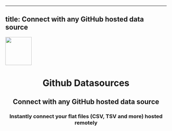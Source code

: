 
  ---
  title: Connect with any GitHub hosted data source
  ---

<img class="dataset_icon mx-auto d-block mb-4" width="82" height="88" src="https://chart.askdata.com/datasets/icons/github.png" alt="">
<h1 class="dataset_title" style="text-align: center;">Github Datasources</h1>
<h2 class="dataset_subtitle" style="text-align: center;">Connect with any GitHub hosted data source</h2> 
<h3 class="dataset_description" style="text-align: center;">Instantly connect your flat files (CSV, TSV and more) hosted remotely</h3> 

  